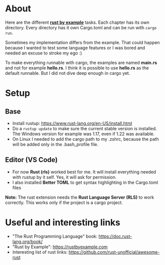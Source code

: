 # About

Here are the different **[rust by example](https://rustbyexample.com)** tasks. Each chapter has its own directory. Every directory has it own Cargo.toml and can be run with `cargo run`.

Sometimes my implementation differs from the example. That could happen because I wanted to test some language features or I was bored and needed an excuse to stroke my ego :)

To make everything runnable with cargo, the examples are named **main.rs** and not for example **hello.rs**. I think it is possible to use **hello.rs** as the default runnable. But I did not dive deep enough in cargo yet.

# Setup 

## Base

* Install rustup: https://www.rust-lang.org/en-US/install.html
* Do a `rustup update` to make sure the current stable version is installed. The Windows version for example was 1.17, even if 1.22 was available.
* On Linux I needed to add the cargo path to my .zshrc, because the path will be added only in the .bash_profile file.

## Editor (VS Code)

* For now **Rust (rls)** worked best for me. It will install everything needed with rustup by it self. Yes, it will ask for permission.
* I also installed **Better TOML** to get syntax highlighting in the Cargo.toml files

**Note:** The rust extension needs the **Rust Language Server (RLS)** to work correctly. This works only if the project is a cargo project.

# Useful and interesting links

* "The Rust Programming Language" book: https://doc.rust-lang.org/book/
* "Rust by Example": https://rustbyexample.com
* Interesting list of rust links: https://github.com/rust-unofficial/awesome-rust